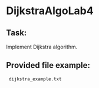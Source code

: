 # DijkstraAlgoLab4

## Task:

Implement Dijkstra algorithm.

## Provided file example:

` dijkstra_example.txt`